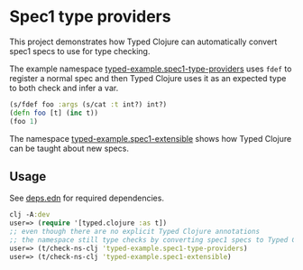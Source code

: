 # Spec1 type providers

This project demonstrates how Typed Clojure can automatically convert spec1 specs to use for type checking.

The example namespace [typed-example.spec1-type-providers](src/typed_example/spec1_type_providers.clj)
uses `fdef` to register a normal spec and then Typed Clojure uses it as an expected type to both
check and infer a var.

```clojure
(s/fdef foo :args (s/cat :t int?) int?)
(defn foo [t] (inc t))
(foo 1)
```

The namespace [typed-example.spec1-extensible](src/typed_example/spec1_extensible.clj) shows how
Typed Clojure can be taught about new specs.

## Usage

See [deps.edn](deps.edn) for required dependencies.

```clojure
clj -A:dev
user=> (require '[typed.clojure :as t])
;; even though there are no explicit Typed Clojure annotations
;; the namespace still type checks by converting spec1 specs to Typed Clojure types.
user=> (t/check-ns-clj 'typed-example.spec1-type-providers)
user=> (t/check-ns-clj 'typed-example.spec1-extensible)
```
